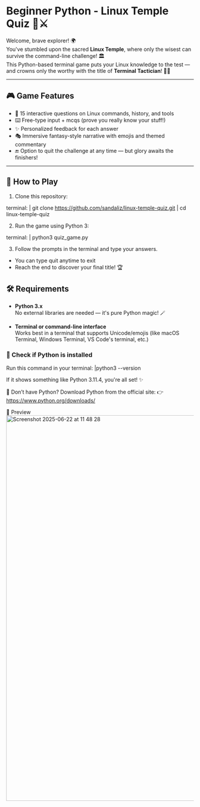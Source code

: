 # Beginner Python - Linux Temple Quiz 🧠⚔️

Welcome, brave explorer! 🌍  
You've stumbled upon the sacred **Linux Temple**, where only the wisest can survive the command-line challenge! 🏛️  
This Python-based terminal game puts your Linux knowledge to the test — and crowns only the worthy with the title of **Terminal Tactician**! 🧙‍♀️

---

## 🎮 Game Features

- 🧩 15 interactive questions on Linux commands, history, and tools
- ⌨️ Free-type input + mcqs (prove you really know your stuff!)
- ✨ Personalized feedback for each answer
- 🎭 Immersive fantasy-style narrative with emojis and themed commentary
- 🔚 Option to quit the challenge at any time — but glory awaits the finishers!

---

## 🚀 How to Play

1. Clone this repository:

terminal:
  | git clone https://github.com/sandaliz/linux-temple-quiz.git
  | cd linux-temple-quiz
  
2. Run the game using Python 3:

terminal:
  | python3 quiz_game.py

3. Follow the prompts in the terminal and type your answers.
  * You can type quit anytime to exit
  * Reach the end to discover your final title! 🏆

## 🛠️ Requirements

- **Python 3.x**  
  No external libraries are needed — it's pure Python magic! 🪄

- **Terminal or command-line interface**  
  Works best in a terminal that supports Unicode/emojis (like macOS Terminal, Windows Terminal, VS Code's terminal, etc.)

### 🧪 Check if Python is installed

Run this command in your terminal:
  |python3 --version

If it shows something like Python 3.11.4, you're all set! ✨

🐍 Don’t have Python?
Download Python from the official site:
👉 https://www.python.org/downloads/

📸 Preview
<img width="1033" alt="Screenshot 2025-06-22 at 11 48 28" src="https://github.com/user-attachments/assets/82c8665e-2048-40c3-8105-01e23e67b85c" />
